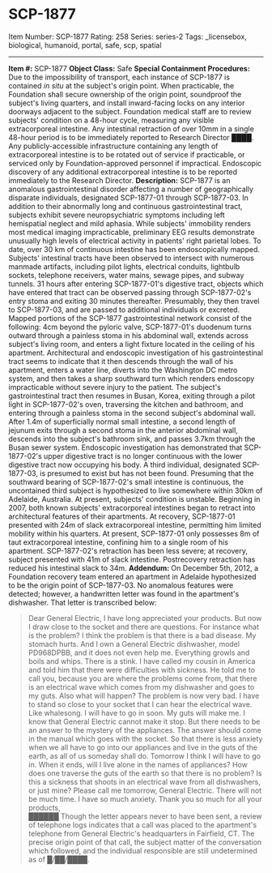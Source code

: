 # SCP-1877
Item Number: SCP-1877
Rating: 258
Series: series-2
Tags: _licensebox, biological, humanoid, portal, safe, scp, spatial

---

**Item #:** SCP-1877
**Object Class:** Safe
**Special Containment Procedures:** Due to the impossibility of transport, each instance of SCP-1877 is contained _in situ_ at the subject's origin point. When practicable, the Foundation shall secure ownership of the origin point, soundproof the subject's living quarters, and install inward-facing locks on any interior doorways adjacent to the subject. Foundation medical staff are to review subjects' condition on a 48-hour cycle, measuring any visible extracorporeal intestine. Any intestinal retraction of over 10mm in a single 48-hour period is to be immediately reported to Research Director ████.
Any publicly-accessible infrastructure containing any length of extracorporeal intestine is to be rotated out of service if practicable, or serviced only by Foundation-approved personnel if impractical. Endoscopic discovery of any additional extracorporeal intestine is to be reported immediately to the Research Director.
**Description:** SCP-1877 is an anomalous gastrointestinal disorder affecting a number of geographically disparate individuals, designated SCP-1877-01 through SCP-1877-03. In addition to their abnormally long and continuous gastrointestinal tract, subjects exhibit severe neuropsychiatric symptoms including left hemispatial neglect and mild aphasia. While subjects' immobility renders most medical imaging impracticable, preliminary EEG results demonstrate unusually high levels of electrical activity in patients' right parietal lobes.
To date, over 30 km of continuous intestine has been endoscopically mapped. Subjects' intestinal tracts have been observed to intersect with numerous manmade artifacts, including pilot lights, electrical conduits, lightbulb sockets, telephone receivers, water mains, sewage pipes, and subway tunnels. 31 hours after entering SCP-1877-01's digestive tract, objects which have entered that tract can be observed passing through SCP-1877-02's entry stoma and exiting 30 minutes thereafter. Presumably, they then travel to SCP-1877-03, and are passed to additional individuals or excreted.
Mapped portions of the SCP-1877 gastrointestinal network consist of the following:
4cm beyond the pyloric valve, SCP-1877-01's duodenum turns outward through a painless stoma in his abdominal wall, extends across subject's living room, and enters a light fixture located in the ceiling of his apartment. Architectural and endoscopic investigation of his gastrointestinal tract seems to indicate that it then descends through the wall of his apartment, enters a water line, diverts into the Washington DC metro system, and then takes a sharp southward turn which renders endoscopy impracticable without severe injury to the patient.
The subject's gastrointestinal tract then resumes in Busan, Korea, exiting through a pilot light in SCP-1877-02's oven, traversing the kitchen and bathroom, and entering through a painless stoma in the second subject's abdominal wall. After 1.4m of superficially normal small intestine, a second length of jejunum exits through a second stoma in the anterior abdominal wall, descends into the subject's bathroom sink, and passes 3.7km through the Busan sewer system. Endoscopic investigation has demonstrated that SCP-1877-02's upper digestive tract is no longer continuous with the lower digestive tract now occupying his body. A third individual, designated SCP-1877-03, is presumed to exist but has not been found. Presuming that the southward bearing of SCP-1877-02's small intestine is continuous, the uncontained third subject is hypothesized to live somewhere within 30km of Adelaide, Australia.
At present, subjects' condition is unstable. Beginning in 2007, both known subjects' extracorporeal intestines began to retract into architectural features of their apartments. At recovery, SCP-1877-01 presented with 24m of slack extracorporeal intestine, permitting him limited mobility within his quarters. At present, SCP-1877-01 only possesses 8m of taut extracorporeal intestine, confining him to a single room of his apartment. SCP-1877-02's retraction has been less severe; at recovery, subject presented with 41m of slack intestine. Postrecovery retraction has reduced his intestinal slack to 34m.
**Addendum:** On December 5th, 2012, a Foundation recovery team entered an apartment in Adelaide hypothesized to be the origin point of SCP-1877-03. No anomalous features were detected; however, a handwritten letter was found in the apartment's dishwasher. That letter is transcribed below:
> Dear General Electric,
> I have long appreciated your products. But now I draw close to the socket and there are questions.
> For instance what is the problem? I think the problem is that there is a bad disease. My stomach hurts. And I own a General Electric dishwasher, model PD968DPBB, and it does not even help me. Everything growls and boils and whips. There is a stink. I have called my cousin in America and told him that there were difficulties with sickness. He told me to call you, because you are where the problems come from, that there is an electrical wave which comes from my dishwasher and goes to my guts.
> Also what will happen? The problem is now very bad. I have to stand so close to your socket that I can hear the electrical wave. Like whalesong. I will have to go in soon. My guts will make me. I know that General Electric cannot make it stop. But there needs to be an answer to the mystery of the appliances. The answer should come in the manual which goes with the socket. So that there is less anxiety when we all have to go into our appliances and live in the guts of the earth, as all of us someday shall do.
> Tomorrow I think I will have to go in. When it ends, will I live alone in the names of appliances? How does one traverse the guts of the earth so that there is no problem? Is this a sickness that shoots in an electrical wave from all dishwashers, or just mine?
> Please call me tomorrow, General Electric. There will not be much time. I have so much anxiety.
> Thank you so much for all your products,  
>  ██████
Though the letter appears never to have been sent, a review of telephone logs indicates that a call was placed to the apartment's telephone from General Electric's headquarters in Fairfield, CT. The precise origin point of that call, the subject matter of the conversation which followed, and the individual responsible are still undetermined as of █/██/████.